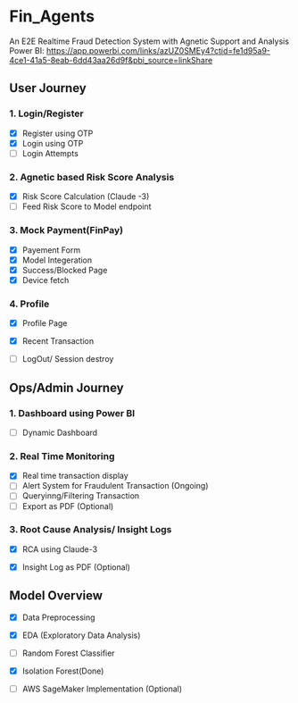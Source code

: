 # Fin_Agents
An E2E Realtime Fraud Detection System with Agnetic Support and Analysis 
Power BI:
https://app.powerbi.com/links/azUZ0SMEy4?ctid=fe1d95a9-4ce1-41a5-8eab-6dd43aa26d9f&pbi_source=linkShare

## User Journey
### 1. Login/Register
- [X] Register using OTP
- [X] Login using OTP
- [ ] Login Attempts

### 2. Agnetic based Risk Score Analysis 
- [X] Risk Score Calculation (Claude -3)
- [ ] Feed Risk Score to Model endpoint

### 3. Mock Payment(FinPay)
- [X] Payement Form
- [X] Model Integeration
- [X] Success/Blocked Page
- [X] Device fetch

### 4. Profile 
- [X] Profile Page
- [X] Recent Transaction
- [ ] LogOut/ Session destroy




## Ops/Admin Journey
### 1. Dashboard using Power BI
- [ ] Dynamic Dashboard

### 2. Real Time Monitoring 
- [X] Real time transaction display
- [ ] Alert System for Fraudulent Transaction (Ongoing)
- [ ] Queryinng/Filtering Transaction
- [ ] Export as PDF (Optional)

### 3. Root Cause Analysis/ Insight Logs
- [X] RCA using Claude-3
- [X] Insight Log as PDF (Optional)



## Model Overview
- [X] Data Preprocessing
- [X] EDA (Exploratory Data Analysis)
- [ ] Random Forest Classifier
- [X] Isolation Forest(Done)
- [ ] AWS SageMaker Implementation (Optional)


